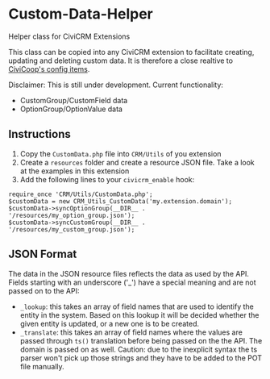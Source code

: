 # Custom-Data-Helper

Helper class for CiviCRM Extensions

This class can be copied into any CiviCRM extension to facilitate creating, updating and deleting custom data. It is therefore a close realtive to [CiviCoop's config items](https://github.com/CiviCooP/org.civicoop.configitems).

Disclaimer: This is still under development. Current functionality:

 * CustomGroup/CustomField data
 * OptionGroup/OptionValue data
 
 ## Instructions
 
  1. Copy the ``CustomData.php`` file into ``CRM/Utils`` of you extension
  2. Create a ``resources`` folder and create a resource JSON file. Take a look at the examples in this extension
  3. Add the following lines to your ``civicrm_enable`` hook:
  ```
  require_once 'CRM/Utils/CustomData.php';
  $customData = new CRM_Utils_CustomData('my.extension.domain');
  $customData->syncOptionGroup(__DIR__ . '/resources/my_option_group.json');
  $customData->syncCustomGroup(__DIR__ . '/resources/my_custom_group.json');
  ```

 ## JSON Format
 
 The data in the JSON resource files reflects the data as used by the API. Fields starting with an underscore ('_') have a special meaning and are not passed on to the API:
 
  * ``_lookup``: this takes an array of field names that are used to identify the entity in the system. Based on this lookup it will be decided whether the given entity is updated, or a new one is to be created.
  * ``_translate``: this takes an array of field names where the values are passed through ``ts()`` translation before being passed on the the API. The domain is passed on as well. Caution: due to the inexplicit syntax the ts parser won't pick up those strings and they have to be added to the POT file manually.
  
